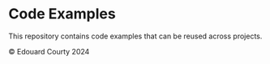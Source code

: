 # Code Examples

This repository contains code examples that can be reused across projects.

&copy; Edouard Courty 2024
